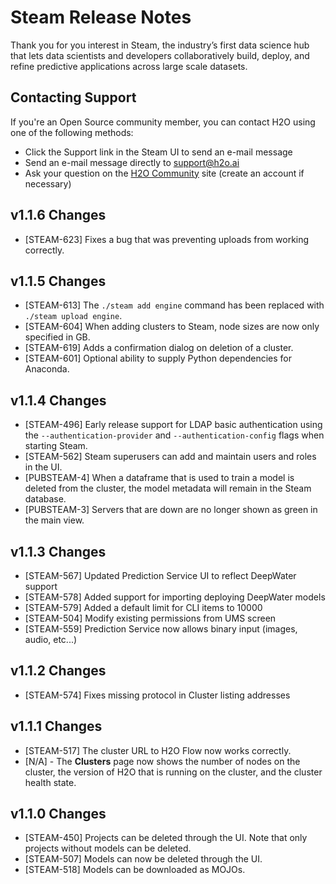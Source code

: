 # Steam Release Notes

Thank you for you interest in Steam, the industry’s first data science hub that lets data scientists and developers collaboratively build, deploy, and refine predictive applications across large scale datasets. 

## Contacting Support

If you're an Open Source community member, you can contact H2O using one of the following methods:

- Click the Support link in the Steam UI to send an e-mail message
- Send an e-mail message directly to <a href="mailto:support@h2o.ai">support@h2o.ai</a>
- Ask your question on the [H2O Community](https://community.h2o.ai/spaces/540/index.html) site (create an account if necessary)

## v1.1.6 Changes

- [STEAM-623] Fixes a bug that was preventing uploads from working correctly.

## v1.1.5 Changes

- [STEAM-613] The ``./steam add engine`` command has been replaced with ``./steam upload engine``. 
- [STEAM-604] When adding clusters to Steam, node sizes are now only specified in GB.
- [STEAM-619] Adds a confirmation dialog on deletion of a cluster.
- [STEAM-601] Optional ability to supply Python dependencies for Anaconda.

## v1.1.4 Changes

- [STEAM-496] Early release support for LDAP basic authentication using the ``--authentication-provider`` and ``--authentication-config`` flags when starting Steam.
- [STEAM-562] Steam superusers can add and maintain users and roles in the UI.
- [PUBSTEAM-4] When a dataframe that is used to train a model is deleted from the cluster, the model metadata will remain in the Steam database.
- [PUBSTEAM-3] Servers that are down are no longer shown as green in the main view.

## v1.1.3 Changes

- [STEAM-567] Updated Prediction Service UI to reflect DeepWater support
- [STEAM-578] Added support for importing deploying DeepWater models
- [STEAM-579] Added a default limit for CLI items to 10000
- [STEAM-504] Modify existing permissions from UMS screen 
- [STEAM-559] Prediction Service now allows binary input (images, audio, etc...)

## v1.1.2 Changes

- [STEAM-574] Fixes missing protocol in Cluster listing addresses

## v1.1.1 Changes

- [STEAM-517] The cluster URL to H2O Flow now works correctly.
- [N/A] - The **Clusters** page now shows the number of nodes on the cluster, the version of H2O that is running on the cluster, and the cluster health state.  

## v1.1.0 Changes

- [STEAM-450] Projects can be deleted through the UI. Note that only projects without models can be deleted.
- [STEAM-507] Models can now be deleted through the UI.
- [STEAM-518] Models can be downloaded as MOJOs.


